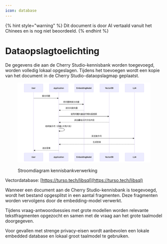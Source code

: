 ```yaml
---
icon: database
---
```


{% hint style="warning" %}
Dit document is door AI vertaald vanuit het Chinees en is nog niet beoordeeld.
{% endhint %}

# Dataopslagtoelichting

De gegevens die aan de Cherry Studio-kennisbank worden toegevoegd, worden volledig lokaal opgeslagen. Tijdens het toevoegen wordt een kopie van het document in de Cherry Studio-dataopslagmap geplaatst.

<figure><img src="../.gitbook/assets/mermaid-diagram-1739241680067.png" alt=""><figcaption><p>Stroomdiagram kennisbankverwerking</p></figcaption></figure>

Vectordatabase: [https://turso.tech/libsql](https://turso.tech/libsql)

Wanneer een document aan de Cherry Studio-kennisbank is toegevoegd, wordt het bestand opgesplitst in een aantal fragmenten. Deze fragmenten worden vervolgens door de embedding-model verwerkt.

Tijdens vraag-antwoordsessies met grote modellen worden relevante tekstfragmenten opgezocht en samen met de vraag aan het grote taalmodel doorgegeven.

Voor gevallen met strenge privacy-eisen wordt aanbevolen een lokale embedded database en lokaal groot taalmodel te gebruiken.